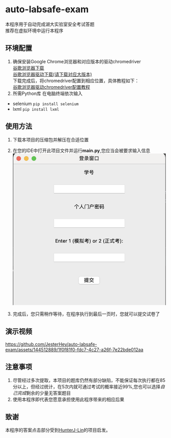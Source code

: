 # auto-labsafe-exam 
本程序用于自动完成湖大实验室安全考试答题  
推荐在虚拟环境中运行本程序  
## 环境配置  
1. 确保安装Google Chrome浏览器和对应版本的驱动chromedriver  
   [谷歌浏览器下载](https://www.google.com/intl/zh-CN/chrome/)  
   [谷歌浏览器驱动下载(请下载对应大版本)](https://googlechromelabs.github.io/chrome-for-testing/)  
   下载完成后，将chromedriver配置到相应位置，具体教程如下：  
   [谷歌浏览器驱动chromedriver配置教程](https://www.cnblogs.com/lfri/p/10542797.html)
2. 所需Python库
   在电脑终端依次输入  
  * selenium `pip install selenium`
  * lxml `pip install lxml`

## 使用方法
1. 下载本项目的压缩包并解压在合适位置
2. 在您的IDE中打开此项目文件并运行**main.py**,您应当会被要求输入信息
 ![输入示意图](https://github.com/JesterHey/img_file/blob/main/%E6%88%AA%E5%B1%8F2023-10-25%2016.46.18.png)
   
4. 完成后，您只需稍作等待，在程序执行到最后一页时，您就可以提交试卷了
## 演示视频  

https://github.com/JesterHey/auto-labsafe-exam/assets/144512889/1f0f81f0-fdc7-4c27-a26f-7e22bde012aa

## 注意事项  
1. 尽管经过多次提取，本项目的题库仍然有部分缺陷，不能保证每次执行都在85分以上，但经过统计，在5次内就可通过考试的概率接近99%,您也可以选择*自己完成*剩余的少量无答案题目  
2. 使用本程序即代表您愿意承担使用此程序带来的相应后果

## 致谢  
本程序的答案点击部分受到[HunterJ-Lin](https://github.com/HunterJ-Lin/AutoAnswer2XMU)的项目启发。
